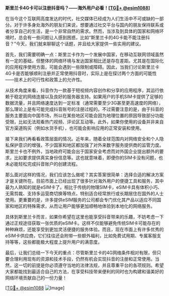 **斯里兰卡4G卡可以注册抖音吗？——海外用户必看！[[TG💪+ @esim1088](https://t.me/s/esim1088)]**

在当今这个互联网高度发达的时代，社交媒体已经成为人们生活中不可或缺的一部分。对于许多身处海外的朋友们来说，想要通过社交平台与国内的朋友保持联系或者分享自己的生活，是一个非常自然的需求。然而，当涉及到具体的国家和网络环境时，总会有一些问题让人感到困惑，比如“斯里兰卡的4G卡能不能注册抖音？”今天，我们就来聊聊这个话题，并且给大家提供一些实用的建议。

首先，我们需要明确一点：斯里兰卡作为一个发展中国家，在移动互联网领域虽然有一定的基础，但整体的网络环境与发达国家相比还是存在差距。尤其是在国际化的应用程序使用方面，可能会遇到一些限制或障碍。因此，当我们讨论斯里兰卡4G卡是否能够顺利注册并正常使用抖音时，实际上是在探讨两个方面的可能性——技术上的可行性和政策上的允许性。

从技术角度来看，抖音作为一款基于短视频内容创作和分享的应用程序，其运行依赖于稳定的网络连接以及良好的服务器支持。如果用户的手机SIM卡提供了足够的数据流量，并且网络速度达到一定标准（通常需要至少3G甚至更高速度的网络），那么理论上是有可能完成抖音账号的注册过程的。不过需要注意的是，由于抖音的服务主要面向中国市场，所以在某些地区可能会因为地理位置的原因导致部分功能受限，比如无法观看热门视频、评论区互动等。此外，如果你使用的设备并非来自官方渠道购买（例如水货手机），也可能会影响应用的正常安装和使用。

接下来我们再看看政策层面的情况。近年来，随着全球范围内对网络安全和个人隐私保护意识的增强，不少国家和地区都加强了对外来数字服务提供商的监管力度。斯里兰卡也不例外，当地政府可能会出于国家安全考虑而对外国企业提出额外的要求，比如要求提供真实身份信息等。这也就意味着，即便你的SIM卡没有问题，也未必能轻松完成抖音账户的创建流程。

那么面对这样的情况，我们应该怎么做呢？其实答案很简单：选择合适的解决方案才是关键所在。目前市面上已经出现了很多针对海外用户的便捷工具和服务，其中最为人熟知的就是eSIM卡了。相比于传统的物理SIM卡，eSIM卡具有体积小巧、无需剪裁、支持多运营商切换等特点，特别适合经常旅行或长期居住在国外的人士使用。更重要的是，许多提供eSIM服务的公司都会专门优化其产品以适应不同国家和地区的特殊需求，从而让用户能够更加顺畅地体验到本地化的网络服务。

具体到斯里兰卡而言，如果你希望在这里也能享受抖音带来的乐趣，不妨考虑一下通过正规途径获取一张优质的eSIM卡。这样不仅能够避免传统SIM卡可能存在的种种麻烦，还能享受到更加灵活便捷的服务体验。而且，现在市面上有许多优秀的eSIM卡供应商，它们往往还会附带一些额外福利，比如免费试用期、专属客服支持等等，这些都能极大程度上提升用户的满意度。

最后，让我们总结一下今天的重点：尽管斯里兰卡的4G网络条件相对有限，但只要合理利用现有的资源和技术手段，仍然有机会实现抖音的注册和正常使用。当然，这一切的前提是你必须遵守当地的法律法规，并且尊重平台的各项规则。希望大家都能找到最适合自己的方法，在享受科技带来便利的同时也为构建和谐美好的网络环境贡献自己的一份力量！

[[TG💪+ @esim1088](https://t.me/s/esim1088) ![Image](https://i.postimg.cc/4NQfJmqS/Snipaste-2025-05-13-00-14-12.png)]